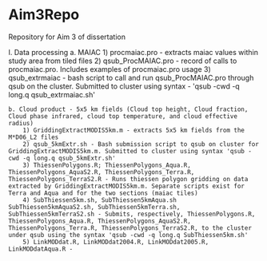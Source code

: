 # Aim3Repo
Repository for Aim 3 of dissertation

I. Data processing
	a. MAIAC
		1) procmaiac.pro - extracts maiac values within study area from tiled files
		2) qsub_ProcMAIAC.pro - record of calls to procmaiac.pro. Includes examples of procmaiac.pro usage
		3) qsub_extrmaiac - bash script to call and run qsub_ProcMAIAC.pro through qsub on the cluster. Submitted to cluster using syntax - 'qsub -cwd -q long.q qsub_extrmaiac.sh'

	b. Cloud product - 5x5 km fields (Cloud top height, Cloud fraction, Cloud phase infrared, cloud top temperature, and cloud effective radius)
		1) GriddingExtractMODIS5km.m - extracts 5x5 km fields from the M*D06_L2 files
		2) qsub_5kmExtr.sh - Bash submission script to qsub on cluster for GriddingExtractMODIS5km.m. Submitted to cluster using syntax 'qsub -cwd -q long.q qsub_5kmExtr.sh'
		3) ThiessenPolygons.R; ThiessenPolygons_Aqua.R, ThiessenPolygons_AquaS2.R, ThiessenPolygons_Terra.R, ThiessenPolygons_TerraS2.R - Runs thiessen polygon gridding on data extracted by GriddingExtractMODIS5km.m. Separate scripts exist for Terra and Aqua and for the two sections (maiac tiles)
		4) SubThiessen5km.sh, SubThiessen5kmAqua.sh SubThiessen5kmAquaS2.sh, SubThiessen5kmTerra.sh, SubThiessen5kmTerraS2.sh - Submits, respectively, ThiessenPolygons.R, ThiessenPolygons_Aqua.R, ThiessenPolygons_AquaS2.R, ThiessenPolygons_Terra.R, ThiessenPolygons_TerraS2.R, to the cluster under qsub using the syntax 'qsub -cwd -q long.q SubThiessen5km.sh'
		5) LinkMODdat.R, LinkMODdat2004.R, LinkMODdat2005.R, LinkMODdatAqua.R - 
